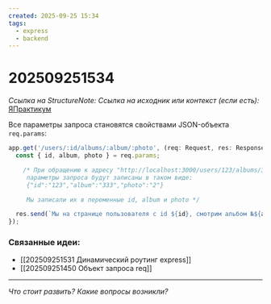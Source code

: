 ```yaml
---
created: 2025-09-25 15:34
tags:
  - express
  - backend
---
```

# 202509251534
*Ссылка на StructureNote:*
*Ссылка на исходник или контекст (если есть):* [ЯПрактикум](https://practicum.yandex.ru/learn/backend-nodejs/courses/16b47298-e20d-4fde-9619-1ab305039a00/sprints/564238/topics/1839b729-54bc-4e2b-92a4-271a0d268cb8/lessons/49cb5630-aa1e-4806-b4a2-71aca431eea7/)

Все параметры запроса становятся свойствами JSON-объекта `req.params`:

```ts
app.get('/users/:id/albums/:album/:photo', (req: Request, res: Response) => {
  const { id, album, photo } = req.params;

    /* При обращению к адресу "http://localhost:3000/users/123/albums/333/2"
     параметры запроса будут записаны в таком виде:
     {"id":"123","album":"333","photo":"2"}

     Мы записали их в переменные id, album и photo */

  res.send(`Мы на странице пользователя с id ${id}, смотрим альбом №${album} и фотографию №${photo}`);
});
```
### Связанные идеи:
* [[202509251531 Динамический роутинг express]]
* [[202509251450 Объект запроса req]]
---

*Что стоит развить? Какие вопросы возникли?*